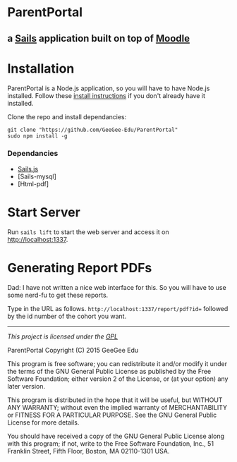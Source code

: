 # ParentPortal

a [Sails](http://sailsjs.org) application built on top of [Moodle](http://moodle.org)
---

# Installation

ParentPortal is a Node.js application, so you will have to have Node.js installed. Follow these [install instructions](https://github.com/joyent/node/wiki/installing-node.js-via-package-manager) if you don't already have it installed.

Clone the repo and install dependancies:

```
git clone "https://github.com/GeeGee-Edu/ParentPortal"
sudo npm install -g
```

### Dependancies
* [Sails.js](http://sailsjs.org/)
* [Sails-mysql]
* [Html-pdf]

# Start Server

Run `sails lift` to start the web server and access it on [http://localhost:1337](http://localhost:1337).

# Generating Report PDFs

Dad: I have not written a nice web interface for this. So you will have to use some nerd-fu to get these reports.

Type in the URL as follows. `http://localhost:1337/report/pdf?id=` followed by the id number of the cohort you want.


---
*This project is licensed under the [GPL](http://en.wikipedia.org/wiki/GNU_General_Public_License)*

ParentPortal
Copyright (C) 2015  GeeGee Edu

This program is free software; you can redistribute it and/or modify
it under the terms of the GNU General Public License as published by
the Free Software Foundation; either version 2 of the License, or
(at your option) any later version.

This program is distributed in the hope that it will be useful,
but WITHOUT ANY WARRANTY; without even the implied warranty of
MERCHANTABILITY or FITNESS FOR A PARTICULAR PURPOSE.  See the
GNU General Public License for more details.

You should have received a copy of the GNU General Public License along
with this program; if not, write to the Free Software Foundation, Inc.,
51 Franklin Street, Fifth Floor, Boston, MA 02110-1301 USA.
